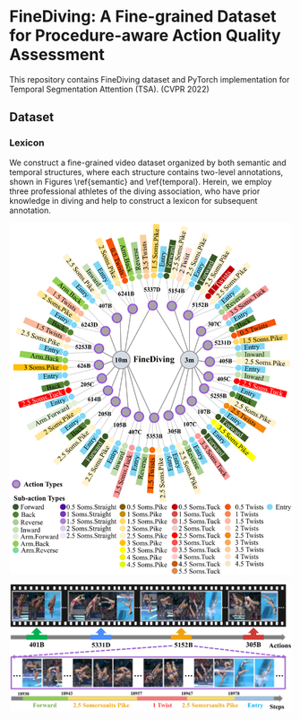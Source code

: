 # FineDiving: A Fine-grained Dataset for Procedure-aware Action Quality Assessment

This repository contains FineDiving dataset and PyTorch implementation for Temporal Segmentation Attention (TSA). (CVPR 2022)

## Dataset

### Lexicon
We construct a fine-grained video dataset organized by both semantic and temporal structures, where each structure contains two-level annotations, shown in Figures \ref{semantic} and \ref{temporal}. Herein, we employ three professional athletes of the diving association, who have prior knowledge in diving and help to construct a lexicon for subsequent annotation.

![intro](semantic.png)

![intro](temporal.png)

